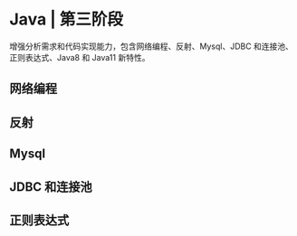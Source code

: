 # Java | 第三阶段

增强分析需求和代码实现能力，包含网络编程、反射、Mysql、JDBC 和连接池、正则表达式、Java8 和 Java11 新特性。

## 网络编程

## 反射

## Mysql

## JDBC 和连接池

## 正则表达式
